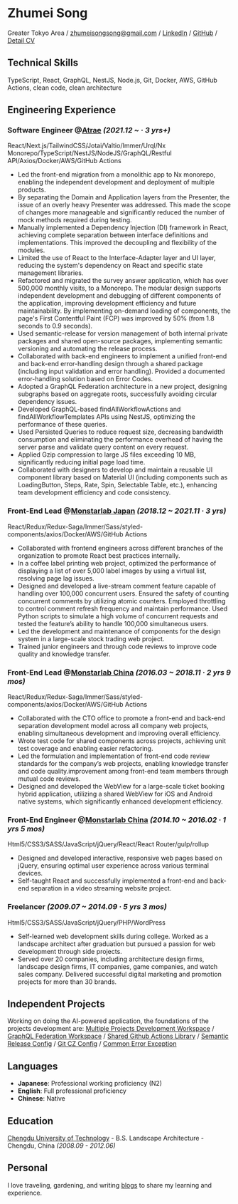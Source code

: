 # Zhumei Song

Greater Tokyo Area / zhumeisongsong@gmail.com / [LinkedIn](https://www.linkedin.com/in/zhumei-song-a9041a1bb) / [GitHub](https://github.com/zhumeisongsong) / [Detail CV](https://zhumeisongsong.github.io/cv/)

## Technical Skills

TypeScript, React, GraphQL, NestJS, Node.js, Git, Docker, AWS, GitHub Actions, clean code, clean architecture

## Engineering Experience

### Software Engineer @[Atrae](https://atrae.co.jp/) _(2021.12 ~ · 3 yrs+)_

React/Next.js/TailwindCSS/Jotai/Valtio/Immer/Urql/Nx Monorepo/TypeScript/NestJS/NodeJS/GraphQL/Restful API/Axios/Docker/AWS/GitHub Actions

- Led the front-end migration from a monolithic app to Nx monorepo, enabling the independent development and deployment of multiple products.
- By separating the Domain and Application layers from the Presenter, the issue of an overly heavy Presenter was addressed. This made the scope of changes more manageable and significantly reduced the number of mock methods required during testing.
- Manually implemented a Dependency Injection (DI) framework in React, achieving complete separation between interface definitions and implementations. This improved the decoupling and flexibility of the modules.
- Limited the use of React to the Interface-Adapter layer and UI layer, reducing the system's dependency on React and specific state management libraries.
- Refactored and migrated the survey answer application, which has over 500,000 monthly visits, to a Monorepo. The modular design supports independent development and debugging of different components of the application, improving development efficiency and future maintainability. By implementing on-demand loading of components, the page's First Contentful Paint (FCP) was improved by 50% (from 1.8 seconds to 0.9 seconds).
- Used semantic-release for version management of both internal private packages and shared open-source packages, implementing semantic versioning and automating the release process.
- Collaborated with back-end engineers to implement a unified front-end and back-end error-handling design through a shared package (including input validation and error handling). Provided a documented error-handling solution based on Error Codes.
- Adopted a GraphQL Federation architecture in a new project, designing subgraphs based on aggregate roots, successfully avoiding circular dependency issues.
- Developed GraphQL-based findAllWorkflowActions and findAllWorkflowTemplates APIs using NestJS, optimizing the performance of these queries.
- Used Persisted Queries to reduce request size, decreasing bandwidth consumption and eliminating the performance overhead of having the server parse and validate query content on every request.
- Applied Gzip compression to large JS files exceeding 10 MB, significantly reducing initial page load time.
- Collaborated with designers to develop and maintain a reusable UI component library based on Material UI (including components such as LoadingButton, Steps, Rate, Spin, Selectable Table, etc.), enhancing team development efficiency and code consistency.

### Front-End Lead @[Monstarlab Japan](https://monstar-lab.com/jp) _(2018.12 ~ 2021.11 · 3 yrs)_

React/Redux/Redux-Saga/Immer/Sass/styled-components/axios/Docker/AWS/GitHub Actions

- Collaborated with frontend engineers across different branches of the organization to promote React best practices internally.
- In a coffee label printing web project, optimized the performance of displaying a list of over 5,000 label images by using a virtual list, resolving page lag issues.
- Designed and developed a live-stream comment feature capable of handling over 100,000 concurrent users. Ensured the safety of counting concurrent comments by utilizing atomic counters. Employed throttling to control comment refresh frequency and maintain performance. Used Python scripts to simulate a high volume of concurrent requests and tested the feature’s ability to handle 100,000 simultaneous users.
- Led the development and maintenance of components for the design system in a large-scale stock trading web project.
- Trained junior engineers and through code reviews to improve code quality and knowledge transfer.

### Front-End Lead @[Monstarlab China](https://www.monstar-lab.com.cn/) _(2016.03 ~ 2018.11 · 2 yrs 9 mos)_

React/Redux/Redux-Saga/Immer/Sass/styled-components/axios/Docker/AWS/GitHub Actions

- Collaborated with the CTO office to promote a front-end and back-end separation development model across all company web projects, enabling simultaneous development and improving overall efficiency.
- Wrote test code for shared components across projects, achieving unit test coverage and enabling easier refactoring.
- Led the formulation and implementation of front-end code review standards for the company’s web projects, enabling knowledge transfer and code quality.improvement among front-end team members through mutual code reviews.
- Designed and developed the WebView for a large-scale ticket booking hybrid application, utilizing a shared WebView for iOS and Android native systems, which significantly enhanced development efficiency.

### Front-End Engineer @[Monstarlab China](https://www.monstar-lab.com.cn/) _(2014.10 ~ 2016.02 · 1 yrs 5 mos)_

Html5/CSS3/SASS/JavaScript/jQuery/React/React Router/gulp/rollup

- Designed and developed interactive, responsive web pages based on jQuery, ensuring optimal user experience across various terminal devices.
- Self-taught React and successfully implemented a front-end and back-end separation in a video streaming website project.

### Freelancer _(2009.07 ~ 2014.09 · 5 yrs 3 mos)_

Html5/CSS3/SASS/JavaScript/jQuery/PHP/WordPress

- Self-learned web development skills during college. Worked as a landscape architect after graduation but pursued a passion for web development through side projects.
- Served over 20 companies, including architecture design firms, landscape design firms, IT companies, game companies, and watch sales company. Delivered successful digital marketing and promotion projects for more than 30 brands.

## Independent Projects

Working on doing the AI-powered application, the foundations of the projects development are: [Multiple Projects Development Workspace](https://github.com/zhumeisongsong/multiple-products-workspace) / [GraphQL Federation Workspace](https://github.com/zhumeisongsong/graphql-federation-workspace) / [Shared Github Actions Library](https://github.com/zhumeisongsong/shared-actions) / [Semantic Release Config](https://github.com/zhumeisongsong/semantic-release-config) / [Git CZ Config](https://github.com/zhumeisongsong/git-cz-config) / [Common Error Exception](https://github.com/zhumeisongsong/multiple-products-workspace/pkgs/npm/common-error-exception)

## Languages

- **Japanese**: Professional working proficiency (N2)
- **English**: Full professional proficiency
- **Chinese**: Native

## Education

[Chengdu University of Technology](https://www.cdut.edu.cn/) - B.S. Landscape Architecture - Chengdu, China _(2008.09 - 2012.06)_

## Personal

I love traveling, gardening, and writing [blogs](https://zhumeisongsong.github.io/blog) to share my learning and experience.
